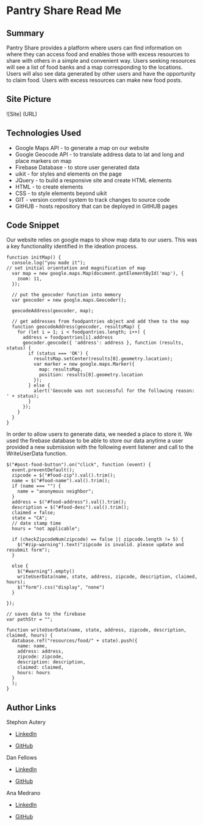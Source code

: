 # Pantry Share Read Me


## Summary
Pantry Share provides a platform where users can find information on where they can access food and enables those with excess resources to share with others in a simple and convenient way. Users seeking resources will see a list of food banks and a map corresponding to the locations. Users will also see data generated by other users and have the opportunity to claim food. Users with excess resources can make new food posts.

## Site Picture
![Site] (URL)

## Technologies Used
- Google Maps API - to generate a map on our website
- Google Geocode API - to translate address data to lat and long and place markers on map
- Firebase Database - to store user generated data
- uikit - for styles and elements on the page
- JQuery - to build a responsive site and create HTML elements
- HTML - to create elements
- CSS - to style elements beyond uikit
- GIT - version control system to track changes to source code
- GitHUB - hosts repository that can be deployed in GitHUB pages

## Code Snippet

Our website relies on google maps to show map data to our users. This was a key functionality identified in the ideation process.

```
function initMap() {
  console.log("you made it");
// set initial orientation and magnification of map
  var map = new google.maps.Map(document.getElementById('map'), {
    zoom: 11,
  });

  // put the geocoder function into memory
  var geocoder = new google.maps.Geocoder();

  geocodeAddress(geocoder, map);

  // get addresses from foodpantries object and add them to the map
  function geocodeAddress(geocoder, resultsMap) {
    for (let i = 1; i < foodpantries.length; i++) {
      address = foodpantries[i].address
      geocoder.geocode({ 'address': address }, function (results, status) {
        if (status === 'OK') {
          resultsMap.setCenter(results[0].geometry.location);
          var marker = new google.maps.Marker({
            map: resultsMap,
            position: results[0].geometry.location
          });
        } else {
          alert('Geocode was not successful for the following reason: ' + status);
        }
      });
    }
  }
}
```
In order to allow users to generate data, we needed a place to store it. We used the firebase database to be able to store our data anytime a user provided a new submission with the following event listener and call to the WriteUserData function.

```
$("#post-food-button").on("click", function (event) {
  event.preventDefault();
  zipcode = $("#food-zip").val().trim();
  name = $("#food-name").val().trim();
  if (name === "") {
    name = "anonymous neighbor";
  }
  address = $("#food-address").val().trim();
  description = $("#food-desc").val().trim();
  claimed = false;
  state = "CA";
  // date stamp time
  hours = "not applicable";

  if (checkZipcodeNum(zipcode) == false || zipcode.length != 5) {
    $("#zip-warning").text("zipcode is invalid. please update and resubmit form");
  }

  else {
    $("#warning").empty()
    writeUserData(name, state, address, zipcode, description, claimed, hours);
    $("form").css("display", "none")
  }

});

// saves data to the firebase
var pathStr = "";

function writeUserData(name, state, address, zipcode, description, claimed, hours) {
  database.ref("resources/food/" + state).push({
    name: name,
    address: address,
    zipcode: zipcode,
    description: description,
    claimed: claimed,
    hours: hours
  }
  );
}

```

## Author Links 
Stephon Autery
 - [LinkedIn](https://www.linkedin.com/in/stephon-a-1bb575198)

- [GitHub](https://github.com/StephonAutery)

Dan Fellows
 - [LinkedIn](https://www.linkedin.com/in/dan-fellows-ba88a041)

- [GitHub](https://github.com/dfel08)

Ana Medrano
 - [LinkedIn](https://www.linkedin.com/in/ana-medrano-fernandez/)

- [GitHub](https://github.com/analoo)

